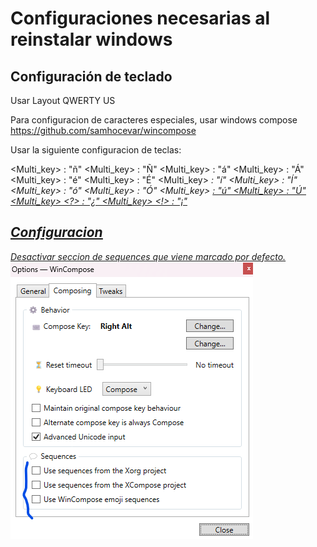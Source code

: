 # Configuraciones necesarias al reinstalar windows

## Configuración de teclado
Usar Layout QWERTY US

Para configuracion de caracteres especiales, usar windows compose 
https://github.com/samhocevar/wincompose

Usar la siguiente configuracion de teclas:

<Multi_key> <n> : "ñ"
<Multi_key> <N> : "Ñ"
<Multi_key> <a> : "á"
<Multi_key> <A> : "Á"
<Multi_key> <e> : "é"
<Multi_key> <E> : "É"
<Multi_key> <i> : "í"
<Multi_key> <I> : "Í"
<Multi_key> <o> : "ó"
<Multi_key> <O> : "Ó"
<Multi_key> <u> : "ú"
<Multi_key> <U> : "Ú"
<Multi_key> <?> : "¿"
<Multi_key> <!> : "¡"

## Configuracion
Desactivar seccion de sequences que viene marcado por defecto.
![alt text](image.png)